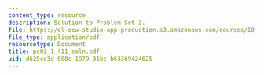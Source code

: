 ```yaml
---
content_type: resource
description: Solution to Problem Set 3.
file: https://ol-ocw-studio-app-production.s3.amazonaws.com/courses/10-40-chemical-engineering-thermodynamics-fall-2003/d625ce3d088c197931bcb63369424625_ps03_1_411_soln.pdf
file_type: application/pdf
resourcetype: Document
title: ps03_1_411_soln.pdf
uid: d625ce3d-088c-1979-31bc-b63369424625
---
```

